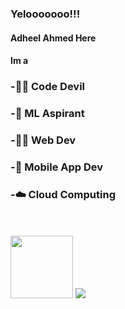 ### Yelooooooo!!!
#### Adheel Ahmed Here 
#### Im a
<link rel="stylesheet" href="https://cdn.jsdelivr.net/npm/bootstrap@4.6.0/dist/css/bootstrap.min.css" integrity="sha384-B0vP5xmATw1+K9KRQjQERJvTumQW0nPEzvF6L/Z6nronJ3oUOFUFpCjEUQouq2+l" crossorigin="anonymous">

<div class="me">

### -🐱‍👤 Code Devil

### -🤖 ML Aspirant

### -👨‍💻 Web Dev
  
### -📱 Mobile App Dev
  
### -☁️ Cloud Computing
  
</div>
<br><br>

<img src="https://media.tenor.com/images/217f0468962e1c1703c8719aca1b6b0b/tenor.gif" height="100px"/>
<img src="https://github-readme-stats.vercel.app/api?username=AdheelAhmed-D3CD&&show_icons=true&title_color=70ffea&icon_color=66fffc&text_color=daf7dc&bg_color=151515">

